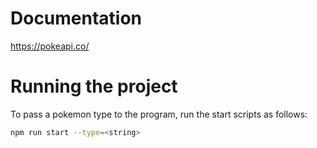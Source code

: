 # Documentation

https://pokeapi.co/

# Running the project

To pass a pokemon type to the program, run the start scripts as follows:

```bash
npm run start --type=<string>
```
